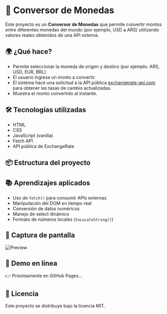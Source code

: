 # 💱 Conversor de Monedas

Este proyecto es un **Conversor de Monedas** que permite convertir montos entre diferentes monedas del mundo (por ejemplo, USD a ARS) utilizando valores reales obtenidos de una API externa.

## 🌍 ¿Qué hace?

- Permite seleccionar la moneda de origen y destino (por ejemplo: ARS, USD, EUR, BRL).
- El usuario ingresa un monto a convertir.
- El sistema hace una solicitud a la API pública [exchangerate-api.com](https://www.exchangerate-api.com/) para obtener las tasas de cambio actualizadas.
- Muestra el monto convertido al instante.

## 🛠️ Tecnologías utilizadas

- HTML
- CSS
- JavaScript (vanilla)
- Fetch API
- API pública de ExchangeRate

## 📦 Estructura del proyecto


## 📚 Aprendizajes aplicados

- Uso de `fetch()` para consumir APIs externas
- Manipulación del DOM en tiempo real
- Conversión de datos numéricos
- Manejo de select dinámico
- Formato de números locales (`toLocaleString()`)

## 📸 Captura de pantalla

![Preview](ruta/a/una/captura.png) <!-- Reemplazá esto por la ruta real o borrá esta línea -->

## 🔗 Demo en línea

👉 Próximamente en GitHub Pages...

## 📄 Licencia

Este proyecto se distribuye bajo la licencia MIT.
